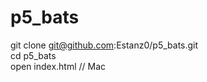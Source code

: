 # p5_bats

git clone git@github.com:Estanz0/p5_bats.git 
<br>
cd p5_bats
<br>
open index.html    // Mac
